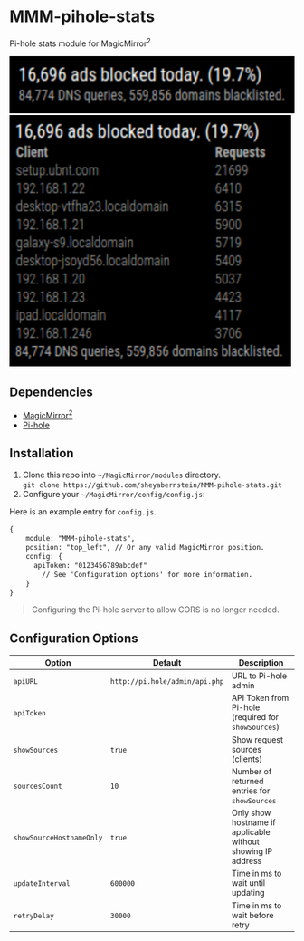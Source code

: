 # MMM-pihole-stats

Pi-hole stats module for MagicMirror<sup>2</sup>

![Preview](docs/preview.png "Screen Shot")
![Preview-Sources](docs/preview-showSources.png "Screen Shot (with Sources)")

## Dependencies

- [MagicMirror<sup>2</sup>](https://github.com/MichMich/MagicMirror)
- [Pi-hole](https://pi-hole.net)

## Installation

1. Clone this repo into `~/MagicMirror/modules` directory.<br>
  `git clone https://github.com/sheyabernstein/MMM-pihole-stats.git`
2. Configure your `~/MagicMirror/config/config.js`:

Here is an example entry for `config.js`.

```
{
    module: "MMM-pihole-stats",
    position: "top_left", // Or any valid MagicMirror position.
    config: {
      apiToken: "0123456789abcdef"
        // See 'Configuration options' for more information.
    }
}
```

> Configuring the Pi-hole server to allow CORS is no longer needed.

## Configuration Options

| **Option** | **Default** | **Description** |
| --- | --- | --- |
| `apiURL` | `http://pi.hole/admin/api.php` | URL to Pi-hole admin |
| `apiToken` | | API Token from Pi-hole (required for `showSources`) |
| `showSources` | `true` | Show request sources (clients) |
| `sourcesCount` | `10` | Number of returned entries for `showSources` |
| `showSourceHostnameOnly` | `true` | Only show hostname if applicable without showing IP address |
| `updateInterval` | `600000` | Time in ms to wait until updating |
| `retryDelay` | `30000` | Time in ms to wait before retry |
